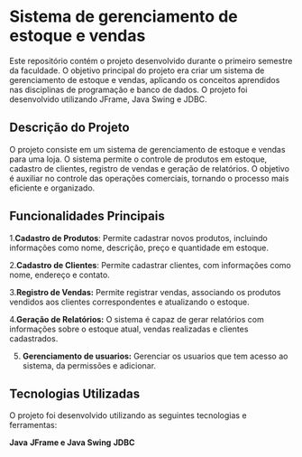 # Sistema de gerenciamento de estoque e vendas
Este repositório contém o projeto desenvolvido durante o primeiro semestre da faculdade. O objetivo principal do projeto era criar um sistema de gerenciamento de estoque e vendas, 
aplicando os conceitos aprendidos nas disciplinas de programação e banco de dados. O projeto foi desenvolvido utilizando JFrame, Java Swing e JDBC.

## Descrição do Projeto
O projeto consiste em um sistema de gerenciamento de estoque e vendas para uma loja. O sistema permite o controle de produtos em estoque, cadastro de clientes, 
registro de vendas e geração de relatórios. O objetivo é auxiliar no controle das operações comerciais, tornando o processo mais eficiente e organizado.

## Funcionalidades Principais

1.**Cadastro de Produtos**: Permite cadastrar novos produtos, incluindo informações como nome, descrição, preço e quantidade em estoque.

2.**Cadastro de Clientes**: Permite cadastrar clientes, com informações como nome, endereço e contato.

3.**Registro de Vendas:** Permite registrar vendas, associando os produtos vendidos aos clientes correspondentes e atualizando o estoque.

4.**Geração de Relatórios:** O sistema é capaz de gerar relatórios com informações sobre o estoque atual, vendas realizadas e clientes cadastrados.

5. **Gerenciamento de usuarios:** Gerenciar os usuarios que tem acesso ao sistema, da permissões e adicionar.

## Tecnologias Utilizadas

O projeto foi desenvolvido utilizando as seguintes tecnologias e ferramentas:

**Java**
**JFrame e Java Swing**
**JDBC**
